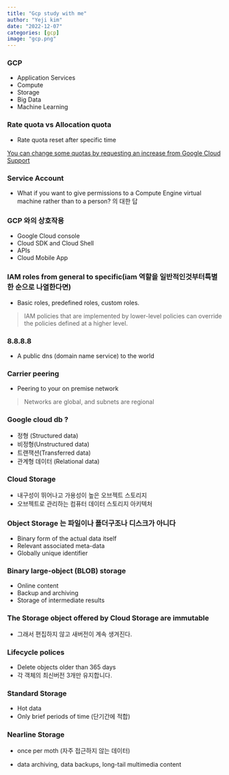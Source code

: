 ```yaml
---
title: "Gcp study with me"
author: "Yeji kim"
date: "2022-12-07"
categories: [gcp]
image: "gcp.png"
---
```



### GCP 

- Application Services
- Compute
- Storage
- Big Data
- Machine Learning



### Rate quota vs Allocation quota

- Rate quota reset after specific time



<u>You can change some quotas by requesting an increase from Google Cloud Support</u>



### Service Account

- What if you want to give permissions to a Compute Engine virtual machine rather than to a person? 의 대한 답

### GCP 와의 상호작용

- Google Cloud console
- Cloud SDK and Cloud Shell
- APIs
- Cloud Mobile App



###  IAM roles from general to specific(iam 역할을 일반적인것부터특별한 순으로 나열한다면)

- Basic roles, predefined roles, custom roles.



> IAM policies that are implemented by lower-level policies can override the policies defined at a higher level.



### 8.8.8.8

- A public dns (domain name service) to the world



### Carrier peering

- Peering to your on premise network



> Networks are global, and subnets are regional



### Google cloud db ?

- 정형 (Structured data)
- 비정형(Unstructured data)
- 트랜잭션(Transferred data)
- 관계형 데이터 (Relational data)



### Cloud Storage

- 내구성이 뛰어나고 가용성이 높은 오브젝트 스토리지
- 오브젝트로 관리하는 컴퓨터 데이터 스토리지 아키텍처



### Object Storage 는 파일이나 폴더구조나 디스크가 아니다 

- Binary form of the actual data itself
- Relevant associated meta-data
- Globally unique identifier



### Binary large-object (BLOB) storage

- Online content
- Backup and archiving
- Storage of intermediate results



### The Storage object offered by Cloud Storage are immutable 

- 그래서 편집하지 않고 새버전이 계속 생겨진다. 



### Lifecycle polices

- Delete objects older than 365 days
- 각 객체의 최신버전 3개만 유지합니다.





### Standard Storage

- Hot data
- Only brief periods of time (단기간에 적합)



### Nearline Storage

- once per moth (자주 접근하지 않는 데이터)

- data archiving, data backups, long-tail multimedia content

  